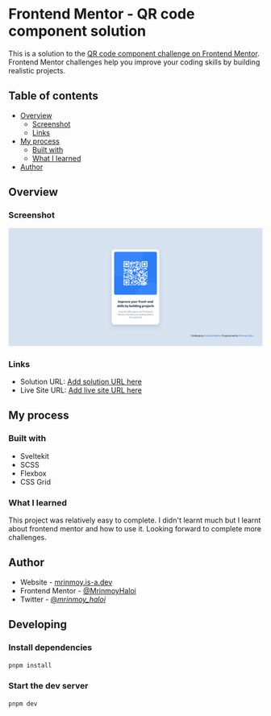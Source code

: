 # Frontend Mentor - QR code component solution

This is a solution to the [QR code component challenge on Frontend Mentor](https://www.frontendmentor.io/challenges/qr-code-component-iux_sIO_H). Frontend Mentor challenges help you improve your coding skills by building realistic projects. 

## Table of contents

- [Overview](#overview)
  - [Screenshot](#screenshot)
  - [Links](#links)
- [My process](#my-process)
  - [Built with](#built-with)
  - [What I learned](#what-i-learned)
- [Author](#author)

## Overview

### Screenshot

![](./screenshot.png)

### Links

- Solution URL: [Add solution URL here](https://your-solution-url.com)
- Live Site URL: [Add live site URL here](https://your-live-site-url.com)

## My process

### Built with

- Sveltekit
- SCSS
- Flexbox
- CSS Grid

### What I learned

This project was relatively easy to complete. I didn't learnt much but I learnt about frontend mentor and how to use it. Looking forward to complete more challenges.

## Author

- Website - [mrinmoy.is-a.dev](https://mrinmoy.is-a.dev)
- Frontend Mentor - [@MrinmoyHaloi](https://www.frontendmentor.io/profile/MrinmoyHaloi)
- Twitter - [@_mrinmoy_haloi_](https://www.twitter.com/_mrinmoy_haloi_)


## Developing

### Install dependencies
```bash
pnpm install
```

### Start the dev server

```bash
pnpm dev
```
